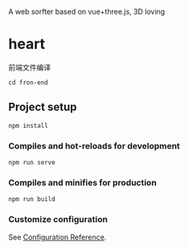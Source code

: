A web sorfter based on vue+three.js, 3D loving
# heart
前端文件编译
```
cd fron-end
```
## Project setup
```
npm install
```

### Compiles and hot-reloads for development
```
npm run serve
```

### Compiles and minifies for production
```
npm run build
```

### Customize configuration
See [Configuration Reference](https://cli.vuejs.org/config/).
